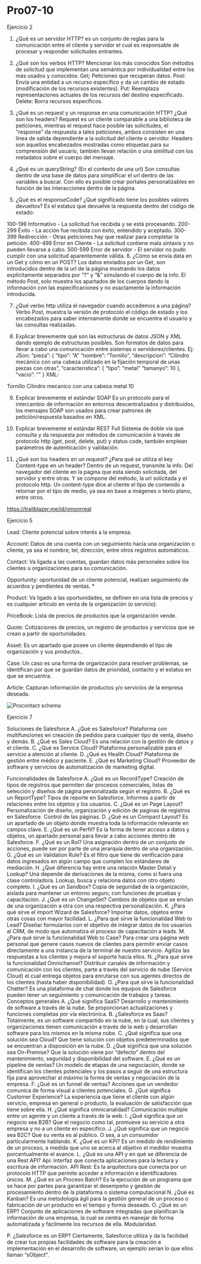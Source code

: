 # Pro07-10
Ejercicio 2 
1.	¿Qué es un servidor HTTP? 
es un conjunto de reglas para la comunicación entre el cliente y servidor el cual es responsable de procesar y responder solicitudes entrantes.

2.	¿Qué son los verbos HTTP? Mencionar los más conocidos
Son métodos de solicitud que implementan una semántica por individualidad entre los más usados y conocidos:
Get; Peticiones que recuperan datos.
Post: Envía una entidad a un recurso especifico y da un cambio de estado (modificación de los recursos existentes).
Put: Reemplaza representaciones actuales de los recursos del destino especificado.
Delete: Borra recursos específicos. 

3.	¿Qué es un request y un response en una comunicación HTTP? ¿Qué son los headers? 
Request es un cliente comparable a una biblioteca de peticiones, mientras el request hace posible las solicitudes, el “response” da respuesta a tales peticiones, ambos consisten en una línea de salida dependiente a la solicitud del cliente o servidor. 
Headers son aquellos encabezados mostradas como etiquetas para su comprensión del usuario, también llevan relación o una similitud con los metadatos sobre el cuerpo del mensaje. 

4.	¿Qué es un queryString? (En el contexto de una url)
Son consultas dentro de una base de datos para simplificar el url dentro de las variables a buscar. Con ello es posible crear portales personalizables en función de las interacciones dentro de la página. 
5.	¿Qué es el responseCode? ¿Qué significado tiene los posibles valores devueltos?
Es el estatus que devuelve la respuesta dentro del código de estado: 

100-199 Informativo - La solicitud fue recibida y se está procesando.
200-299 Éxito - La acción fue recibida con éxito, entendido y aceptado.
300-399 Redirección  - Otras peticiones hay que realizar para completar la petición.
400-499 Error en Cliente - La solicitud contiene mala sintaxis y no pueden llevarse a cabo.
500-599 Error de servidor - El servidor no pudo cumplir con una solicitud aparentemente válida.
6.	¿Cómo se envía data en un Get y cómo en un POST? 
Los datos enviados por un Get, son introducidos dentro de la url de la página mostrando los datos explícitamente separados por “?” y “&” simulando el cuerpo de la info. 
El método Post, solo muestra los apartados de los cuerpos dando la información con las especificaciones y no exactamente la información introducida. 

7.	¿Qué verbo http utiliza el navegador cuando accedemos a una página?
Verbo Post, muestra la versión de protocolo el código de estado y los encabezados para saber internamente donde se encuentra el usuario y las consultas realizadas. 

8.	Explicar brevemente qué son las estructuras de datos JSON y XML dando ejemplo de estructuras posibles.
Son formatos de datos para llevar a cabo una comunicación entre sistemas o servidores/clientes. Ej:
JSon:
“pieza”: {
        “tipo”: “A”
        “nombre”: “Tornillo”,
        “descripcion”: “Cilindro mecánico con una cabeza utilizado en la fijación temporal de unas piezas con otras”,
        “caracteristica”: {
            “tipo”: “metal”
            “tamanyo”: 10
        },
        “vacio”: “”
     }
XML:

<Pieza tipo=”A”>
<nombre>Tornillo</nombre>
    <descripcion>Cilindro mecanico con una cabeza  </descripcion>
    <caracateristica>
        <tipo>metal</tipo>
        <tamanyo>10</tamanyo>
    </caracateristica>
    <vacio></vacio>
</pieza>

9.	Explicar brevemente el estándar SOAP
Es un protocolo para el intercambio de información en entornos descentralizados y distribuidos, los mensajes SOAP son usados para crear patrones de petición/respuesta basados en XML.

10.	Explicar brevemente el estándar REST Full
Sistema de doble vía que consulta y da respuesta por métodos de comunicación a través de protocolo http (get, post, delete, put) y status code, también emplean parámetros de autenticación y validación.

11.	¿Qué son los headers en un request? ¿Para qué se utiliza el key Content-type en un header?
Dentro de un request, transmite la info. Del navegador del cliente en la pagina que esta siendo solicitada, del servidor y entre otras. Y se compone del método, la url solicitada y el protocolo http.
Un content-type dice al cliente el tipo de contenido a retornar por el tipo de medio, ya sea en base a imágenes o texto plano, entre otros. 
 

https://trailblazer.me/id/omonrreal

Ejercicio 5 

Lead: Cliente potencial sobre interés a la empresa.

Account: Datos de una cuenta con un seguimiento hacía una organización o cliente, ya sea el nombre, tel, dirección, entre otros registros automáticos.

Contact: Va ligada a las cuentas, guardan datos más personales sobre los clientes u organizaciones para su comunicación.

Opportunity: oportunidad de un cliente potencial, realizan seguimiento de acuerdos y pendientes de ventas. *

Product: Va ligado a las oportunidades, se definen en una lista de precios y es cualquier articulo en venta de la organización (o servicio).

PriceBook: Lista de precios de productos que la organización vende.

Quote: Cotizaciones de precios, un registro de productos y servicios que se crean a partir de oportunidades.

Asset: Es un apartado que posee un cliente dependiendo el tipo de organización y sus productos..

Case: Un caso es una forma de organización para resolver problemas, se identifican por que se guardan datos de prioridad, contacto y el estatus en que se encuentra.

Article: Capturan información de productos y/o servicios de la empresa deseada.

![Procontact schema](https://user-images.githubusercontent.com/61712103/136431099-274b22e7-a0ac-49bf-99a4-7b96e004c442.jpg)


Ejercicio 7 

Soluciones de Salesforce
A.	¿Qué es Salesforce?
Plataforma con multifunciones en creación de pedidos para cualquier tipo de venta, diseño y demás. 
B.	¿Qué es Sales Cloud?
Es una relación con la gestión de datos y el cliente. 
C.	¿Qué es Service Cloud?
Plataforma personalizable para el servicio a atención al cliente.
D.	¿Qué es Health Cloud?
Plataforma de gestión entre médico y paciente.
E.	¿Qué es Marketing Cloud?
Proveedor de software y servicios de automatización de marketing digital. 

Funcionalidades de Salesforce
A.	¿Qué es un RecordType?
Creación de tipos de registros que permiten dar procesos comerciales, listas de selección y diseños de página personalizada según el registro. 
B.	¿Qué es un ReportType?
Tipos de reporte en Salesforce. Informes a partir de relaciones entre los objetos y los usuarios.
C.	¿Qué es un Page Layout?
Personalización de diseño, organización y edición de paginas de registros en Salesforce. Control de las páginas. 
D.	¿Qué es un Compact Layout?
Es un apartado de un objeto donde muestra toda la información relevante en campos clave. 
E.	¿Qué es un Perfil?
Es la forma de tener acceso a datos y objetos, un apartado personal para llevar a cabo acciones dentro de Salesforce. 
F.	¿Qué es un Rol?
Una asignación dentro de un conjunto de acciones, puede ser por parte de una jerarquía dentro de una organización.
G.	¿Qué es un Validation Rule?
Es el filtro que tiene de verificación para datos ingresados en algún campo que cumplen los estándares de mediación. 
H.	¿Qué diferencia hay entre una relación Master Detail y Lookup?
Una depende de derivaciones de la misma, como si fuera una clase controladora. Lookup, busca y relaciona datos con otro objeto completo. 
I.	¿Qué es un Sandbox?
Copia de seguridad de la organización, aislada para mantener un entorno seguro, con funciones de pruebas y capacitación.
J.	¿Qué es un ChangeSet?
Cambios de objetos que se envían de una organización a otra con una respectiva personalización. 
K.	¿Para qué sirve el import Wizard de Salesforce?
Importar datos, objetos entre otras cosas con mayor facilidad.
L.	¿Para qué sirve la funcionalidad Web to Lead?
Diseñar formularios con el objetivo de integrar datos de los usuarios al CRM, de modo que automatiza el proceso de capacitación a leads. 
M.	¿Para qué sirve la funcionalidad Web to Case?
Para crear una página web personal que genere casos nuevos de clientes para permitir enviar casos directamente a una instancia de la terminal de nuestro servicio.  Agiliza las respuestas a los clientes y mejora el soporte hacía ellos. 
N.	¿Para qué sirve la funcionalidad Omnichannel?
Distribuir canales de información y comunicación con los clientes, parte a través del servicio de nube (Service Cloud) el cual entrega objetos para enrutarse con sus agentes directos de los clientes (hasta haber disponibilidad). 
O.	¿Para qué sirve la funcionalidad Chatter?
Es una plataforma de chat donde los equipos de Salesforce pueden tener un seguimiento y comunicación de trabajos y tareas. 
Conceptos generales
A.	¿Qué significa SaaS? 
Desarrollo y mantenimiento de software a través de la nube. Se proporcionan actualizaciones y funciones completas por vía electrónica. 
B.	¿Salesforce es Saas?
Totalmente, es un software compartido en la nube, en la cual, sus clientes y organizaciones tienen comunicación a través de la web y desarrollan software para los mismos en la misma nube. 
C.	¿Qué significa que una solución sea Cloud?
Que tiene solución con objetos predeterminados que se encuentran a disposición en la nube. 
D.	¿Qué significa que una solución sea On-Premise?
Que la solución viene por “defecto” dentro del mantenimiento, seguridad y disponibilidad del software. 
E.	¿Qué es un pipeline de ventas?
Un modelo de etapas de una negociación, donde se identifican los clientes potenciales y los pasos a seguir de una estructura fija para aprovechar al máximo la forma de ventas y negociación de la empresa.
F.	¿Qué es un funnel de ventas?
Acciones que un vendedor comunica de forma visual a clientes potenciales. 
G.	¿Qué significa Customer Experience?
La experiencia que tiene el cliente con algún servicio, empresa en general o producto, la evaluación de satisfacción que tiene sobre ella. 
H.	¿Qué significa omnicanalidad?
Comunicación multiple entre un agente y un cliente a través de la web. 
I.	¿Qué significa que un negocio sea B2B?
Que el negocio como tal, promueve su servicio a otra empresa y no a un cliente en específico. 
J.	¿Qué significa que un negocio sea B2C?
Que su venta es al público. O sea, a un consumidor particularmente hablando. 
K.	¿Qué es un KPI?
Es un medido de rendimiento de un proceso, a medida que uno se acerca al objetivo el medidor muestra porcentualmente el avance. 
L.	¿Qué es una API y en qué se diferencia de una Rest API?
Api: Interfaz que conecta aplicaciones para la lectura y escritura de información. 
API Rest: Es la arquitectura que conecta por un protocolo HTTP que permite acceder a información e identificadores únicos. 
M.	¿Qué es un Proceso Batch?
Es la ejecución de un programa que se hace por partes para garantizar el desempeño y gestión de procesamiento dentro de la plataforma o sistema computacional
N.	¿Qué es Kanban?
Es una metodología ágil para la gestión general de un proceso o fabricación de un producto en el tiempo y forma deseado.
O.	¿Qué es un ERP? 
Conjunto de aplicaciones de software integradas que planifican la información de una empresa, la cual se centra en manejar de forma automatizada y fácilmente los recursos de ella. Modularidad. 

P.	¿Salesforce es un ERP?
Ciertamente, Salesforce utiliza y da la facilidad de crear tus propias facilidades de software para la creación e implementación en el desarrollo de software, un ejemplo serían lo que ellos llaman “sObject”.

